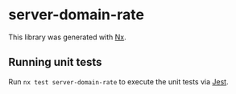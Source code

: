 # server-domain-rate

This library was generated with [Nx](https://nx.dev).

## Running unit tests

Run `nx test server-domain-rate` to execute the unit tests via [Jest](https://jestjs.io).

